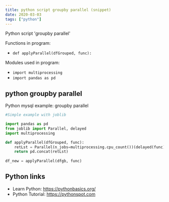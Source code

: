 ```yaml
---
title: python script groupby parallel (snippet)
date: 2020-03-03
tags: ["python"]
---
```

Python script 'groupby parallel'

Functions in program: 
* `def applyParallel(dfGrouped, func):`

Modules used in program: 
* `import multiprocessing`
* `import pandas as pd`

## python groupby parallel

Python mysql example: groupby parallel

```python
#Simple example with joblib

import pandas as pd
from joblib import Parallel, delayed
import multiprocessing

def applyParallel(dfGrouped, func):
    retLst = Parallel(n_jobs=multiprocessing.cpu_count())(delayed(func)(group) for name, group in dfGrouped)
    return pd.concat(retLst)
    
df_new = applyParallel(dfgb, func)

```

## Python links

- Learn Python: https://pythonbasics.org/
- Python Tutorial: https://pythonspot.com
